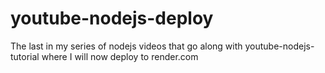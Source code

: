 # youtube-nodejs-deploy
The last in my series of nodejs videos that go along with youtube-nodejs-tutorial where I will now deploy to render.com
